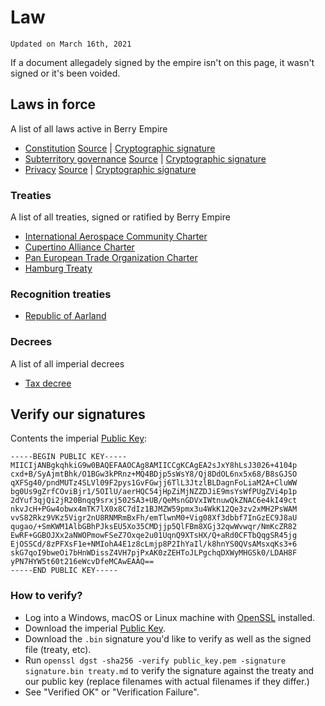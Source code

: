 # Law
`Updated on March 16th, 2021`

If a document allegadely signed by the empire isn't on this page, it wasn't signed or it's been voided.
## Laws in force
A list of all laws active in Berry Empire
<ul class="law">
  <li>
    <span><a href="./constitution">Constitution</a></span>
    <span><a href="./constitution.md" download>Source</a> | <a href="./constitution.bin" download>Cryptographic signature</a></span>
  </li>
  <li>
    <span><a href="./territory">Subterritory governance</a></span>
    <span><a href="./territory.md" download>Source</a> | <a href="./territory.bin" download>Cryptographic signature</a></span>
  </li>
  <li>
    <span><a href="./privacy">Privacy</a></span>
    <span><a href="./privacy.md" download>Source</a> | <a href="./privacy.bin" download>Cryptographic signature</a></span>
  </li>
</ul>

### Treaties
A list of all treaties, signed or ratified by Berry Empire
<ul>
  <li><a href="./treaty/1_iac_charter.html">International Aerospace Community Charter</a></li>
  <li><a href="./treaty/2_ca_charter.html">Cupertino Alliance Charter</a></li>
  <li><a href="./treaty/3_peto_charter.html">Pan European Trade Organization Charter</a></li>
  <li><a href="./treaty/4_hamburg.html">Hamburg Treaty</a></li>
</ul>

### Recognition treaties
<ul>
  <li><a href="./recognition/aarland.html">Republic of Aarland</a></li>
</ul>

### Decrees
A list of all imperial decrees
<ul>
  <li><a href="./tax.html">Tax decree</a></li>
</ul>

## Verify our signatures
Contents the imperial <a href="./public_key.pem">Public Key</a>:
```
-----BEGIN PUBLIC KEY-----
MIICIjANBgkqhkiG9w0BAQEFAAOCAg8AMIICCgKCAgEA2sJxY8hLsJ3026+4104p
cxd+B/SyAjmtBhk/O1BGw3kPRnz+MQ4BDjp5sWsY8/Qj8DdOL6nx5x68/B8sGJSO
qXFSg40/pndMUTz4SLVl09F2pys1GvFGwjj6TlL3JtzlBLDagnFoLiaM2A+CluWW
bg0Us9gZrfCOviBjr1/5OIlU/aerHQC54jHpZiMjNZZDJiE9msYsWfPUgZVi4p1p
2dYuf3qjQi2jR20Bnqq9srxj502SA3+UB/QeMsnGDVxIWtnuwQkZNAC6e4kI49ct
nkvJcH+PGw4obwx4mTK7lX0x8C7dIz1BJMZW59pmx3u4WkK12Qe3zv2xMH2PsWAM
vvS82Rkz9VKz5Vigr2nU8RNMRmBxFh/emTlwnM0+Vig08Xf3dbbf7InGzEC9J8aU
qugao/+SmKWM1AlbGBhPJksEU5Xo35CMDjjp5QlFBm8XGj32qwWvwqr/NmKcZR82
EwRF+GGBOJXx2aNWOPmowFSeZ7Oxqe2u01UqnQ9XTsHX/Q+aRd0CFTbQqgSR45jg
EjOSSCd/8zPFXsF1e+NMIohA4E1z8cLmjp8P2IhYaIl/k8hnYS0QVsAMsxqKs3+6
skG7qoI9bweOi7bHnWDissZ4VH7pjPxAK0zZEHToJLPgchqDXWyMHGSk0/LDAH8F
yPN7HYW5t60t216eWcvDfeMCAwEAAQ==
-----END PUBLIC KEY-----
```
### How to verify?

- Log into a Windows, macOS or Linux machine with <a href="https://www.openssl.org/">OpenSSL</a> installed.
- Download the imperial <a href="./public_key.pem">Public Key</a>.
- Download the `.bin` signature you'd like to verify as well as the signed file (treaty, etc).
- Run `openssl dgst -sha256 -verify public_key.pem -signature signature.bin treaty.md` to verify the signature against the treaty and our public key (replace filenames with actual filenames if they differ.)
- See "Verified OK" or "Verification Failure".
